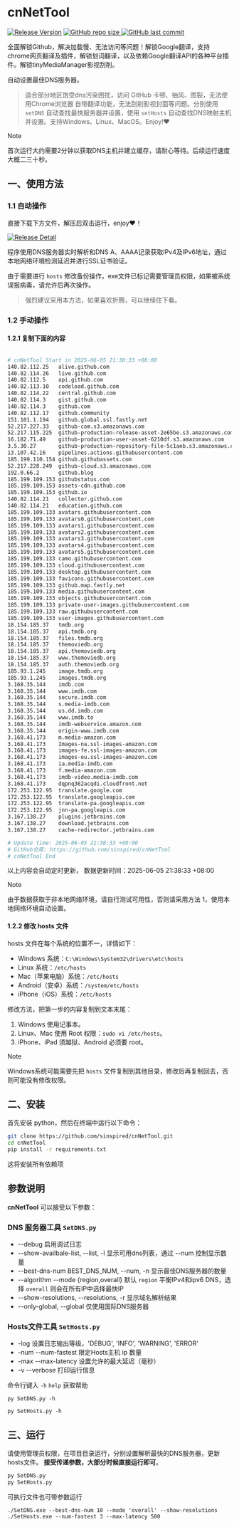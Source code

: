 # cnNetTool

[![Release Version](https://img.shields.io/github/v/release/sinspired/cnNetTool?display_name=tag&logo=github&label=Release)](https://github.com/sinspired/cnNetTool/releases/latest)
[![GitHub repo size](https://img.shields.io/github/repo-size/sinspired/cnNetTool?logo=github)
](https://github.com/sinspired/cnNetTool)
[![GitHub last commit](https://img.shields.io/github/last-commit/sinspired/cnNetTool?logo=github&label=最后提交：)](ttps://github.com/sinspired/cnNetTool)

全面解锁Github，解决加载慢、无法访问等问题！解锁Google翻译，支持chrome网页翻译及插件，解锁划词翻译，以及依赖Google翻译API的各种平台插件。解锁tinyMediaManager影视刮削。

自动设置最佳DNS服务器。

> 适合部分地区饱受dns污染困扰，访问 GitHub 卡顿、抽风、图裂，无法使用Chrome浏览器 自带翻译功能，无法刮削影视封面等问题。分别使用 `setDNS` 自动查找最快服务器并设置，使用 `setHosts` 自动查找DNS映射主机并设置。支持Windows、Linux、MacOS。Enjoy!❤

> [!NOTE]
> 首次运行大约需要2分钟以获取DNS主机并建立缓存，请耐心等待。后续运行速度大概二三十秒。

## 一、使用方法

### 1.1 自动操作

直接下载下方文件，解压后双击运行，enjoy❤！

[![Release Detail](https://img.shields.io/github/v/release/sinspired/cnNetTool?sort=date&display_name=release&logo=github&label=Release)](https://github.com/sinspired/cnNetTool/releases/latest)

程序使用DNS服务器实时解析和DNS A、AAAA记录获取IPv4及IPv6地址，通过本地网络环境检测延迟并进行SSL证书验证。

由于需要进行 `hosts` 修改备份操作，exe文件已标记需要管理员权限，如果被系统误报病毒，请允许后再次操作。

> 强烈建议采用本方法，如果喜欢折腾，可以继续往下看。

### 1.2 手动操作

#### 1.2.1 复制下面的内容

```bash

# cnNetTool Start in 2025-06-05 21:38:33 +08:00
140.82.112.25	alive.github.com
140.82.114.26	live.github.com
140.82.112.5	api.github.com
140.82.113.10	codeload.github.com
140.82.114.22	central.github.com
140.82.114.3	gist.github.com
140.82.114.3	github.com
140.82.112.17	github.community
151.101.1.194	github.global.ssl.fastly.net
52.217.227.33	github-com.s3.amazonaws.com
52.217.115.225	github-production-release-asset-2e65be.s3.amazonaws.com
16.182.71.49	github-production-user-asset-6210df.s3.amazonaws.com
3.5.30.27		github-production-repository-file-5c1aeb.s3.amazonaws.com
13.107.42.16	pipelines.actions.githubusercontent.com
185.199.110.154	github.githubassets.com
52.217.228.249	github-cloud.s3.amazonaws.com
192.0.66.2		github.blog
185.199.109.153	githubstatus.com
185.199.109.153	assets-cdn.github.com
185.199.109.153	github.io
140.82.114.21	collector.github.com
140.82.114.21	education.github.com
185.199.109.133	avatars.githubusercontent.com
185.199.109.133	avatars0.githubusercontent.com
185.199.109.133	avatars1.githubusercontent.com
185.199.109.133	avatars2.githubusercontent.com
185.199.109.133	avatars3.githubusercontent.com
185.199.109.133	avatars4.githubusercontent.com
185.199.109.133	avatars5.githubusercontent.com
185.199.109.133	camo.githubusercontent.com
185.199.109.133	cloud.githubusercontent.com
185.199.109.133	desktop.githubusercontent.com
185.199.109.133	favicons.githubusercontent.com
185.199.109.133	github.map.fastly.net
185.199.109.133	media.githubusercontent.com
185.199.109.133	objects.githubusercontent.com
185.199.109.133	private-user-images.githubusercontent.com
185.199.109.133	raw.githubusercontent.com
185.199.109.133	user-images.githubusercontent.com
18.154.185.37	tmdb.org
18.154.185.37	api.tmdb.org
18.154.185.37	files.tmdb.org
18.154.185.37	themoviedb.org
18.154.185.37	api.themoviedb.org
18.154.185.37	www.themoviedb.org
18.154.185.37	auth.themoviedb.org
185.93.1.245	image.tmdb.org
185.93.1.245	images.tmdb.org
3.168.35.144	imdb.com
3.168.35.144	www.imdb.com
3.168.35.144	secure.imdb.com
3.168.35.144	s.media-imdb.com
3.168.35.144	us.dd.imdb.com
3.168.35.144	www.imdb.to
3.168.35.144	imdb-webservice.amazon.com
3.168.35.144	origin-www.imdb.com
3.168.41.173	m.media-amazon.com
3.168.41.173	Images-na.ssl-images-amazon.com
3.168.41.173	images-fe.ssl-images-amazon.com
3.168.41.173	images-eu.ssl-images-amazon.com
3.168.41.173	ia.media-imdb.com
3.168.41.173	f.media-amazon.com
3.168.41.173	imdb-video.media-imdb.com
3.168.41.173	dqpnq362acqdi.cloudfront.net
172.253.122.95	translate.google.com
172.253.122.95	translate.googleapis.com
172.253.122.95	translate-pa.googleapis.com
172.253.122.95	jnn-pa.googleapis.com
3.167.138.27	plugins.jetbrains.com
3.167.138.27	download.jetbrains.com
3.167.138.27	cache-redirector.jetbrains.com

# Update time: 2025-06-05 21:38:33 +08:00
# GitHub仓库: https://github.com/sinspired/cnNetTool
# cnNetTool End

```

以上内容会自动定时更新， 数据更新时间：2025-06-05 21:38:33 +08:00

> [!NOTE]
> 由于数据获取于非本地网络环境，请自行测试可用性，否则请采用方法 1，使用本地网络环境自动设置。

#### 1.2.2 修改 hosts 文件

hosts 文件在每个系统的位置不一，详情如下：
- Windows 系统：`C:\Windows\System32\drivers\etc\hosts`
- Linux 系统：`/etc/hosts`
- Mac（苹果电脑）系统：`/etc/hosts`
- Android（安卓）系统：`/system/etc/hosts`
- iPhone（iOS）系统：`/etc/hosts`

修改方法，把第一步的内容复制到文本末尾：

1. Windows 使用记事本。
2. Linux、Mac 使用 Root 权限：`sudo vi /etc/hosts`。
3. iPhone、iPad 须越狱、Android 必须要 root。

> [!NOTE]
> Windows系统可能需要先把 `hosts` 文件复制到其他目录，修改后再复制回去，否则可能没有修改权限。

## 二、安装

首先安装 python，然后在终端中运行以下命令：

```bash
git clone https://github.com/sinspired/cnNetTool.git
cd cnNetTool
pip install -r requirements.txt
```
这将安装所有依赖项

## 参数说明

**cnNetTool** 可以接受以下参数：

### DNS 服务器工具 `SetDNS.py`

* --debug 启用调试日志
* --show-availbale-list, --list, -l 显示可用dns列表，通过 --num 控制显示数量
* --best-dns-num BEST_DNS_NUM, --num, -n 显示最佳DNS服务器的数量
* --algorithm --mode {region,overall} 默认 `region` 平衡IPv4和ipv6 DNS，选择 `overall` 则会在所有IP中选择最快IP
* --show-resolutions, --resolutions, -r 显示域名解析结果
* --only-global, --global 仅使用国际DNS服务器

### Hosts文件工具 `SetHosts.py`

* -log 设置日志输出等级，'DEBUG', 'INFO', 'WARNING', 'ERROR'
* -num --num-fastest 限定Hosts主机 ip 数量
* -max --max-latency 设置允许的最大延迟（毫秒）
* -v --verbose 打印运行信息

命令行键入 `-h` `help` 获取帮助

`py SetDNS.py -h`

`py SetHosts.py -h`

## 三、运行

请使用管理员权限，在项目目录运行，分别设置解析最快的DNS服务器，更新hosts文件。 **接受传递参数，大部分时候直接运行即可**。

```bash
py SetDNS.py 
py SetHosts.py
```
可执行文件也可带参数运行
```pwsh
./SetDNS.exe --best-dns-num 10 --mode 'overall' --show-resolutions
./SetHosts.exe --num-fastest 3 --max-latency 500 
```

